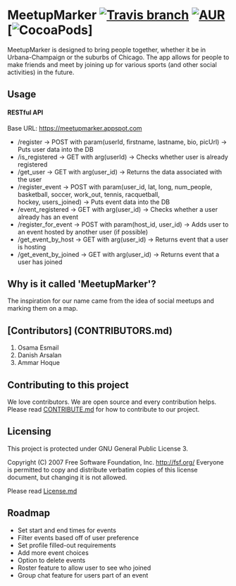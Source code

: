 # MeetupMarker [![Travis branch](https://img.shields.io/travis/rust-lang/rust/master.svg)]() [![AUR](https://img.shields.io/badge/License-GPL----3-green.svg)]() [![CocoaPods](https://img.shields.io/cocoapods/metrics/doc-percent/AFNetworking.svg)]

MeetupMarker is designed to bring people together, whether it be in Urbana-Champaign or the suburbs of Chicago. The app allows for people to make friends and meet by joining up for various sports (and other social activities) in the future.

## Usage
#### RESTful API
Base URL: https://meetupmarker.appspot.com
* /register -> POST with param(userId, firstname, lastname, bio, picUrl) -> Puts user data into the DB
* /is_registered -> GET with arg(userId) -> Checks whether user is already registered
* /get_user -> GET with arg(user_id) -> Returns the data associated with the user
* /register_event -> POST with param(user_id, lat, long, num_people, basketball, soccer, work_out, tennis, racquetball,       
                                     hockey, users_joined) -> Puts event data into the DB
* /event_registered -> GET with arg(user_id) -> Checks whether a user already has an event
* /register_for_event -> POST with param(host_id, user_id) -> Adds user to an event hosted by another user (if possible)
* /get_event_by_host -> GET with arg(user_id) -> Returns event that a user is hosting
* /get_event_by_joined -> GET with arg(user_id) -> Returns event that a user has joined


## Why is it called 'MeetupMarker'?
The inspiration for our name came from the idea of social meetups and marking them on a map.

## [Contributors] (CONTRIBUTORS.md)
1. Osama Esmail
2. Danish Arsalan
3. Ammar Hoque

## Contributing to this project
We love contributors. We are open source and every contribution helps. Please read [CONTRIBUTE.md](CONTRIBUTE.md) for how to contribute to our project.

## Licensing
This project is protected under GNU General Public License 3.

Copyright (C) 2007 Free Software Foundation, Inc. http://fsf.org/ Everyone is permitted to copy and distribute verbatim copies of this license document, but changing it is not allowed.

Please read [License.md](LICENSE.md)

## Roadmap
* Set start and end times for events
* Filter events based off of user preference
* Set profile filled-out requirements
* Add more event choices
* Option to delete events
* Roster feature to allow user to see who joined
* Group chat feature for users part of an event
